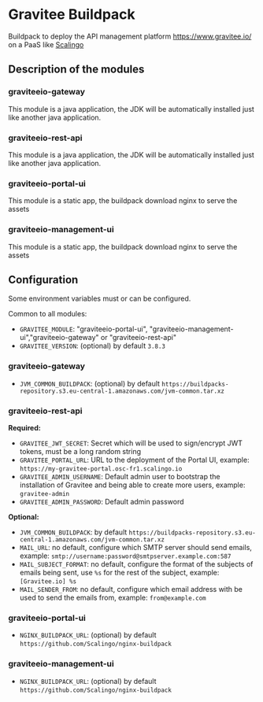 # Gravitee Buildpack

Buildpack to deploy the API management platform https://www.gravitee.io/ on a PaaS like [Scalingo](https://scalingo.com)

## Description of the modules

### graviteeio-gateway

This module is a java application, the JDK will be automatically installed just like another java application.

### graviteeio-rest-api

This module is a java application, the JDK will be automatically installed just like another java application.

### graviteeio-portal-ui

This module is a static app, the buildpack download nginx to serve the assets

### graviteeio-management-ui

This module is a static app, the buildpack download nginx to serve the assets

## Configuration

Some environment variables must or can be configured.

Common to all modules:

* `GRAVITEE_MODULE`: "graviteeio-portal-ui", "graviteeio-management-ui","graviteeio-gateway" or "graviteeio-rest-api"
* `GRAVITEE_VERSION`: (optional) by default `3.8.3`

### graviteeio-gateway

* `JVM_COMMON_BUILDPACK`: (optional) by default `https://buildpacks-repository.s3.eu-central-1.amazonaws.com/jvm-common.tar.xz`

### graviteeio-rest-api

**Required:**

* `GRAVITEE_JWT_SECRET`: Secret which will be used to sign/encrypt JWT tokens, must be a long random string
* `GRAVITEE_PORTAL_URL`: URL to the deployment of the Portal UI, example: `https://my-gravitee-portal.osc-fr1.scalingo.io`
* `GRAVITEE_ADMIN_USERNAME`: Default admin user to bootstrap the installation of Gravitee and being able to create more users, example: `gravitee-admin`
* `GRAVITEE_ADMIN_PASSWORD`: Default admin password

**Optional:**

* `JVM_COMMON_BUILDPACK`: by default `https://buildpacks-repository.s3.eu-central-1.amazonaws.com/jvm-common.tar.xz`
* `MAIL_URL`: no default, configure which SMTP server should send emails, example: `smtp://username:password@smtpserver.example.com:587`
* `MAIL_SUBJECT_FORMAT`: no default, configure the format of the subjects of emails being sent, use `%s` for the rest of the subject, example: `[Gravitee.io] %s`
* `MAIL_SENDER_FROM`: no default, configure which email address with be used to send the emails from, example: `from@example.com`

### graviteeio-portal-ui

* `NGINX_BUILDPACK_URL`: (optional) by default `https://github.com/Scalingo/nginx-buildpack`

### graviteeio-management-ui

* `NGINX_BUILDPACK_URL`: (optional) by default `https://github.com/Scalingo/nginx-buildpack`
